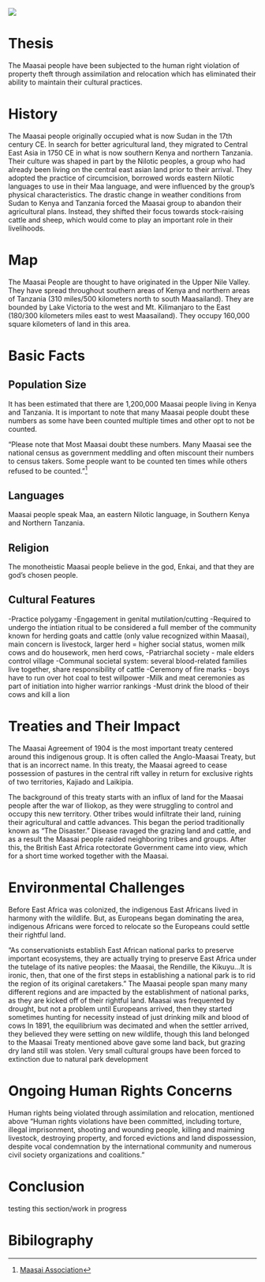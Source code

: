 
<a href="https://juncture-digital.org"><img src="https://juncture-digital.org/images/ve-button.png"></a>

<param ve-config 
       title="Maasai: Indigenous People "
       author="By: Kaylee, Marshury, and Sadie"
       banner="https://upload.wikimedia.org/wikipedia/commons/9/99/Maasai_tribe.jpg" 
       layout="vertical">
       

<!-- Entities discussed throughout the essay are typically defined before the essay text and
     are thus available in all text.  Entity identifiers (QIDs) can be found in either
     Wikipedia or Wikidata (https://www.wikidata.org)> -->
<param ve-entity eid="Q185372"> <!-- testing 1-->
<param ve-entity eid="Q41264"> <!-- testing 2 -->
<param ve-entity eid="Q221092"> <!-- testing 3 -->
<param ve-entity eid="Q36600"> <!-- testing 4 -->

# Thesis
The Maasai people have been subjected to the human right violation of property theft through assimilation and relocation which has eliminated their ability to maintain their cultural practices.


# History

The Maasai people originally occupied what is now Sudan in the 17th century CE. In search for better agricultural land, they migrated to Central East Asia in 1750 CE in what is now southern Kenya and northern Tanzania. Their culture was shaped in part by the Nilotic peoples, a group who had already been living on the central east asian land prior to their arrival. They adopted the practice of circumcision, borrowed words eastern Nilotic languages to use in their Maa language, and were influenced by the group’s physical characteristics. The drastic change in weather conditions from Sudan to Kenya and Tanzania forced the Maasai group to abandon their agricultural plans. Instead, they shifted their focus towards stock-raising cattle and sheep, which would come to play an important role in their livelihoods. 

<param ve-video
	id="https://www.youtube.com/embed/ThcppnztYpw"
	title="The Life in Maasai Tribal|Emmanuel Milia Mankura|TEDxHongKongLive.">

# Map	
The Maasai People are thought to have originated in the Upper Nile Valley. They have spread throughout southern areas of Kenya and northern areas of Tanzania (310 miles/500 kilometers north to south Maasailand). They are bounded by Lake Victoria to the west and Mt. Kilimanjaro to the East (180/300 kilometers miles east to west Maasailand). They occupy 160,000 square kilometers of land in this area. 


<param ve-image label="Map" url="http://www.101lasttribes.com/maps/masai_map.jpg">


# Basic Facts

## Population Size
It has been estimated that there are 1,200,000 Maasai people living in Kenya and Tanzania. It is important to note that many Maasai people doubt these numbers as some have been counted multiple times and other opt to not be counted.

“Please note that Most Maasai doubt these numbers. Many Maasai see the national census as government meddling and often miscount their numbers to census takers. Some people want to be counted ten times while others refused to be counted.”[^2]

## Languages
Maasai people speak Maa, an eastern Nilotic language, in Southern Kenya and Northern Tanzania. 

## Religion
The monotheistic Maasai people believe in the god, Enkai, and that they are god’s chosen people.

<param ve-image label="Map" url="https://www.masaimara.travel/images/Maasai%20Elders.jpg">

## Cultural Features

-Practice polygamy
-Engagement in genital mutilation/cutting
-Required to undergo the intiation ritual to be considered a full member of the community
known for herding goats and cattle (only value recognized within Maasai), main concern is livestock, larger herd = higher social status, women milk cows and do housework, men herd cows, 
-Patriarchal society - male elders control village
-Communal societal system: several blood-related families live together, share responsibility of cattle
-Ceremony of fire marks - boys have to run over hot coal to test willpower
-Milk and meat ceremonies as part of initiation into higher warrior rankings
-Must drink the blood of their cows and kill a lion 


# Treaties and Their Impact

The Maasai Agreement of 1904 is the most important treaty centered around this indigenous group. It is often called the Anglo-Maasai Treaty, but that is an incorrect name. In this treaty, the Maasai agreed to cease possession of pastures in the central rift valley in return for exclusive rights of two territories, Kajiado and Laikipia. 

The background of this treaty starts with an influx of land for the Maasai people after the war of Iliokop, as they were struggling to control and occupy this new territory. Other tribes would infiltrate their land, ruining their agricultural and cattle advances. This began the period traditionally known as “The Disaster.” Disease ravaged the grazing land and cattle, and as a result the Maasai people raided neighboring tribes and groups. After this, the British East Africa rotectorate Government came into view, which for a short time worked together with the Maasai. 


# Environmental Challenges
Before East Africa was colonized, the indigenous East Africans lived in harmony with the wildlife. But, as Europeans began dominating the area, indigenous Africans were forced to relocate so the Europeans could settle their rightful land. 

<param ve-image label="Test" url="https://i.guim.co.uk/img/static/sys-images/Guardian/Pix/pictures/2011/11/23/1322051604568/Maasai-pastoralists-livin-001.jpg">

“As conservationists establish East African national parks to preserve important ecosystems, they are actually trying to preserve East Africa under the tutelage of its native peoples: the Maasai, the Rendille, the Kikuyu...It is ironic, then, that one of the first steps in establishing a national park is to rid the region of its original caretakers.”
The Maasai people span many many different regions and are impacted by the establishment of national parks, as they are kicked off of their rightful land.
Maasai was frequented by drought, but not a problem until Europeans arrived, then they started sometimes hunting for necessity instead of just drinking milk and blood of cows
In 1891, the equilibrium was decimated and when the settler arrived, they believed they were setting on new wildlife, though this land belonged to the Maasai
Treaty mentioned above gave some land back, but grazing dry land still was stolen.
Very small cultural groups have been forced to extinction due to natural park development

<param ve-compare curtain url="https://i.guim.co.uk/img/static/sys-images/Guardian/Pix/pictures/2011/11/23/1322051615643/Maasai-pastoralists-livin-011.jpg?width=1010&quality=45&auto=format&fit=max&dpr=2&s=b79ae3ee57db2a0e31d758f9252c78be">
<param ve-compare url="https://i.guim.co.uk/img/static/sys-images/Guardian/Pix/pictures/2011/11/23/1322051614542/Maasai-pastoralists-livin-010.jpg?width=1010&quality=45&auto=format&fit=max&dpr=2&s=6f19a2e9ace5f34b8b7e3fc233c6f330">
<param ve-compare url="https://i.guim.co.uk/img/static/sys-images/Guardian/Pix/pictures/2011/11/23/1322051617990/Maasai-pastoralists-livin-013.jpg?width=1010&quality=45&auto=format&fit=max&dpr=2&s=a2212d64f328042d9f059ecead693303">

# Ongoing Human Rights Concerns
Human rights being violated through assimilation and relocation, mentioned above 
“Human rights violations have been committed, including torture, illegal imprisonment, shooting and wounding people, killing and maiming livestock, destroying property, and forced evictions and land dispossession, despite vocal condemnation by the international community and numerous civil society organizations and coalitions.”

# Conclusion
testing this section/work in progress 
<param ve-image 
       manifest="https://iiif.juncture-digital.org/manifest/6dd738aed85597cac540ad31dd5818e86ef7f2918c7b43a9eb3123d5538e6e4c">
<param ve-map center="Q36600" zoom="11">


# Bibilography
[^2]: [Maasai Association](http://www.maasai-association.org/maasai.html)
